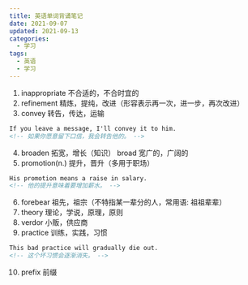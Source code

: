 ```yaml
---
title: 英语单词背诵笔记
date: 2021-09-07
updated: 2021-09-13
categories: 
  - 学习
tags: 
  - 英语
  - 学习
---
```


1. inappropriate 不合适的，不合时宜的
2. refinement 精炼，提纯，改进（形容表示再一次，进一步，再次改进）
3. convey 转告，传达，运输
```html
If you leave a message, I'll convey it to him.
<!-- 如果你愿意留下口信，我会转告他的。 -->
```
4. broaden 拓宽，增长（知识） broad 宽广的，广阔的
5. promotion(n.) 提升，晋升（多用于职场）
```html
His promotion means a raise in salary.
<!-- 他的提升意味着要增加薪水。 -->
```
6. forebear 祖先，祖宗（不特指某一辈分的人，常用语: 祖祖辈辈）
7. theory 理论，学说，原理，原则
8. verdor 小贩，供应商
9. practice 训练，实践，习惯
```html
This bad practice will gradually die out.
<!-- 这个坏习惯会逐渐消失。 -->
```
10. prefix 前缀